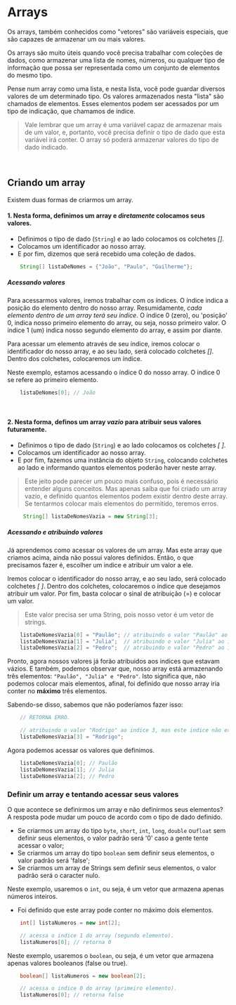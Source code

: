 # Arrays 
Os arrays, também conhecidos como "vetores" são variáveis especiais, que são capazes de armazenar um ou mais valores. 

Os arrays são muito úteis quando você precisa trabalhar com coleções de dados, como armazenar uma lista de nomes, números, ou qualquer tipo de informação que possa ser representada como um conjunto de elementos do mesmo tipo.

Pense num array como uma lista, e nesta lista, você pode guardar diversos valores de um determinado tipo. 
Os valores armazenados nesta "lista" são chamados de elementos. Esses elementos podem ser acessados por um tipo de indicação, que chamamos de índice.
> Vale lembrar que um array é uma variável capaz de armazenar mais de um valor, e, portanto, você precisa definir o tipo de dado que esta variável irá conter. O array só poderá armazenar valores do tipo de dado indicado.

</br>

## Criando um array
Existem duas formas de criarmos um array. 

#### 1. Nesta forma, definimos um array e _diretamente_ colocamos seus valores.
- Definimos o tipo de dado (`String`) e ao lado colocamos os colchetes _[]_. 
- Colocamos um identificador ao nosso array. 
- E por fim, dizemos que será recebido uma coleção de dados. 
```java
    String[] listaDeNomes = {"João", "Paulo", "Guilherme"}; 
```

##### Acessando valores 
Para acessarmos valores, iremos trabalhar com os índices. O índice indica a posição do elemento dentro do nosso array. Resumidamente, _cada elemento dentro de um array terá seu indice_. O índice 0 (zero), ou 'posição' 0, indica nosso primeiro elemento do array, ou seja, nosso primeiro valor. O índice 1 (um) indica nosso segundo elemento do array, e assim por diante. 

Para acessar um elemento através de seu índice, iremos colocar o identificador do nosso array, e ao seu lado, será colocado colchetes _[]_. Dentro dos colchetes, colocaremos um índice.

Neste exemplo, estamos acessando o índice 0 do nosso array. O indice 0 se refere ao primeiro elemento. 
```java
    listaDeNomes[0]; // João
```

</br>

#### 2. Nesta forma, definos um array _vazio_ para atribuir seus valores futuramente. 
- Definimos o tipo de dado (`String`) e ao lado colocamos os colchetes _[ ]_. 
- Colocamos um identificador ao nosso array. 
- E por fim, fazemos uma instância do objeto `String`, colocando colchetes ao lado e informando quantos elementos poderão haver neste array. 
> Este jeito pode parecer um pouco mais confuso, pois é necessário entender alguns conceitos. Mas apenas saiba que foi criado um array vazio, e definido quantos elementos podem existir dentro deste array. Se tentarmos colocar mais elementos do permitido, teremos erros. 

```java
     String[] listaDeNomesVazia = new String[3];
```

##### Acessando e atribuindo valores
Já aprendemos como acessar os valores de um array. Mas este array que criamos acima, ainda não possui valores definidos. Então, o que precisamos fazer é, escolher um indice e atribuir um valor a ele. 

Iremos colocar o identificador do nosso array, e ao seu lado, será colocado colchetes _[ ]_. Dentro dos colchetes, colocaremos o índice que desejamos atribuir um valor. Por fim, basta colocar o sinal de atribuição (=) e colocar um valor. 
> Este valor precisa ser uma String, pois nosso vetor é um vetor de strings. 
```java
    listaDeNomesVazia[0] = "Paulão"; // atribuindo o valor "Paulão" ao indice 0. 
    listaDeNomesVazia[1] = "Julia";  // atribuindo o valor "Julia" ao indice 1.
    listaDeNomesVazia[2] = "Pedro";  // atribuindo o valor "Pedro" ao indice 2. 
```

Pronto, agora nossos valores já forão atribuidos aos indices que estavam vázios. 
E também, podemos observar que, nosso array está armazenando três elementos: `"Paulão", "Julia" e "Pedro"`.
Isto significa que, não podemos colocar mais elementos, afinal, foi definido que nosso array iria conter no __máximo__ três elementos. 

Sabendo-se disso, sabemos que não poderíamos fazer isso: 
```java
    // RETORNA ERRO. 

    // atribuindo o valor "Rodrigo" ao indice 3, mas este indice não existe. 
    listaDeNomesVazia[3] = "Rodrigo"; 
```

Agora podemos acessar os valores que definimos. 
```java
    listaDeNomesVazia[0]; // Paulão
    listaDeNomesVazia[1]; // Julia
    listaDeNomesVazia[2]; // Pedro
```


### Definir um array e tentando acessar seus valores
O que acontece se definirmos um array e não definirmos seus elementos? A resposta pode mudar um pouco de acordo com o tipo de dado definido. 
- Se criarmos um array do tipo `byte`, `short`, `int`, `long`, `double` ou`float` sem definir seus elementos, o valor padrão será '0' caso a gente tente acessar o valor;
- Se criarmos um array do tipo `boolean` sem definir seus elementos, o valor padrão será 'false';
- Se criarmos um array de Strings sem definir seus elementos, o valor padrão será o caracter nulo. 

Neste exemplo, usaremos o `int`, ou seja, é um vetor que armazena apenas números inteiros.
- Foi definido que este array pode conter no máximo dois elementos.  
```java
    int[] listaNumeros = new int[2];  

    // acessa o indice 1 do array (segundo elemento). 
    listaNumeros[0]; // retorna 0 
```

Neste exemplo, usaremos o `boolean`, ou seja, é um vetor que armazena apenas valores booleanos (false ou true).
```java
    boolean[] listaNumeros = new boolean[2];  

    // acessa o indice 0 do array (primeiro elemento). 
    listaNumeros[0]; // retorna false 
```
